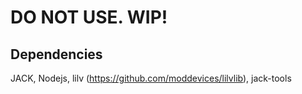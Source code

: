 # DO NOT USE. WIP!

## Dependencies

JACK, Nodejs, lilv (https://github.com/moddevices/lilvlib), jack-tools
